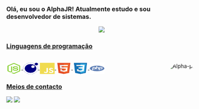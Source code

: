 ### Olá, eu sou o AlphaJR! Atualmente estudo e sou desenvolvedor de sistemas.

  <div align="center", style="display: inline_block">
  <a href="https://github.com/AlphaJR36">
  <img height="180em" src="https://github-readme-stats.vercel.app/api?username=AlphaJR36&show_icons=true&theme=prussian&include_all_commits=true&count_private=true"/>
</div>
  
  ### Linguagens de programação
<div style="display: inline_block"><br>
  <img align="center" alt="AlphaJR36-NODEJS" height="30" width="40" src="https://raw.githubusercontent.com/devicons/devicon/master/icons/nodejs/nodejs-plain.svg">
  <img align="center" alt="AlphaJR36-LUA" height="30" width="40" src="https://raw.githubusercontent.com/devicons/devicon/master/icons/lua/lua-plain.svg">
  <img align="center" alt="AlphaJR36-JS" height="30" width="40" src="https://raw.githubusercontent.com/devicons/devicon/master/icons/javascript/javascript-plain.svg">
  <img align="center" alt="AlphaJR36-HTML" height="30" width="40" src="https://raw.githubusercontent.com/devicons/devicon/master/icons/html5/html5-original.svg">
  <img align="center" alt="AlphaJR36-CSS" height="30" width="40" src="https://raw.githubusercontent.com/devicons/devicon/master/icons/css3/css3-original.svg">
  <img align="center" alt="AlphaJR36-PHP" height="30" width="40" src="https://raw.githubusercontent.com/devicons/devicon/master/icons/php/php-plain.svg">
  <img align="right" alt="Alpha-pic" height="150" style="border-radius:50px;"
  src="https://media.discordapp.net/attachments/998196275558219797/1010253880157810719/AlphaJR.png?width=472&height=472">
</div>
  
  ### Meios de contacto
 
<div> 
 <a href="https://discord.gg/GzCPcVTQ5p" target="_blank"><img src="https://img.shields.io/badge/Discord-7289DA?style=for-the-badge&logo=discord&logoColor=white" target="_blank"></a> 
  <a href = "mailto:alphajrdev@gmail.com"><img src="https://img.shields.io/badge/Gmail-D14836?style=for-the-badge&logo=gmail&logoColor=white" target="_blank"></a>
</div>
